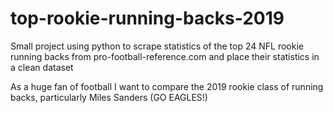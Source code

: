 # top-rookie-running-backs-2019
Small project using python to scrape statistics of the top 24 NFL rookie running backs from pro-football-reference.com and place their statistics in a clean dataset

As a huge fan of football I want to compare the 2019 rookie class of running backs, particularly Miles Sanders (GO EAGLES!)
